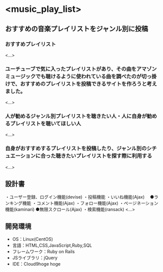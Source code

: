 # <music_play_list>

## おすすめの音楽プレイリストをジャンル別に投稿
### おすすめプレイリスト
<...>

### ユーチューブで気に入ったプレイリストがあり、その曲をアマゾンミュージックでも聴けるように使われている曲を調べたのが切っ掛けで、おすすめのプレイリストを投稿できるサイトを作ろうと考えました。
<...>

### 人が勧めるジャンル別プレイリストを聴きたい人・人に自身が勧めるプレイリストを聴いてほしい人
<...>

### 自身がおすすめするプレイリストを投稿したり、ジャンル別のシチュエーションに合った聴きたいプレイリストを探す際に利用する
<...>

## 設計書
・ユーザー登録、ログイン機能(devise)
・投稿機能
・いいね機能(Ajax)
　●ランキング機能
・コメント機能(Ajax)
・フォロー機能(Ajax)
・ページネーション機能(kaminari)
  ●無限スクロール(Ajax)
・検索機能(ransack)
<...>

## 開発環境
- OS：Linux(CentOS)
- 言語：HTML,CSS,JavaScript,Ruby,SQL
- フレームワーク：Ruby on Rails
- JSライブラリ：jQuery
- IDE：Cloud9hoge
hoge
